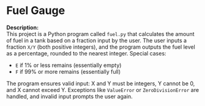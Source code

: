 # Fuel Gauge

**Description:**  
This project is a Python program called `fuel.py` that calculates the amount of fuel in a tank based on a fraction input by the user. The user inputs a fraction `X/Y` (both positive integers), and the program outputs the fuel level as a percentage, rounded to the nearest integer. Special cases:

- `E` if 1% or less remains (essentially empty)  
- `F` if 99% or more remains (essentially full)  

The program ensures valid input: X and Y must be integers, Y cannot be 0, and X cannot exceed Y. Exceptions like `ValueError` or `ZeroDivisionError` are handled, and invalid input prompts the user again.

